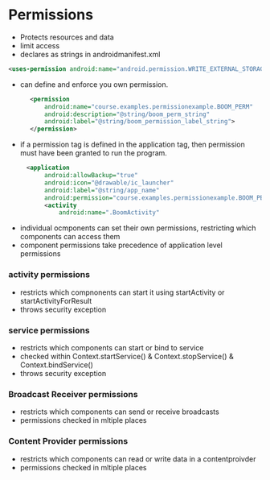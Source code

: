 Permissions
============

- Protects resources and data 
- limit access
- declares as strings in androidmanifest.xml

```xml
<uses-permission android:name="android.permission.WRITE_EXTERNAL_STORAGE"></uses-permission>
```

- can define and enforce you own permission.

```xml
      <permission
          android:name="course.examples.permissionexample.BOOM_PERM"
          android:description="@string/boom_perm_string"
          android:label="@string/boom_permission_label_string">
      </permission>
```

- if a permission tag is defined in the application tag, then permission must have been granted to run the program.

```xml
     <application
          android:allowBackup="true"
          android:icon="@drawable/ic_launcher"
          android:label="@string/app_name"
          android:permission="course.examples.permissionexample.BOOM_PERM" >
          <activity
              android:name=".BoomActivity"
```
- individual ocmponents can set their own permissions, restricting which components can access them
- component permissions take precedence of application level permissions

### activity permissions 

- restricts which compnonents can start it using startActivity or startActivityForResult
- throws security exception

### service permissions 

- restricts which components can start or bind to service
- checked within Context.startService() & Context.stopService() & Context.bindService()
- throws security exception


### Broadcast Receiver permissions 
- restricts which components can send or receive broadcasts
- permissions checked in mltiple places

### Content Provider permissions 
- restricts which components can read or write data in a contentproivder
- permissions checked in mltiple places

